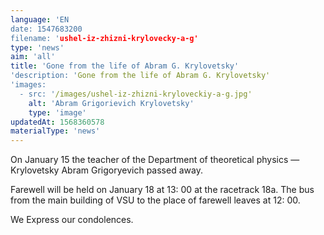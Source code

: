 ```yaml
---
language: 'EN
date: 1547683200
filename: 'ushel-iz-zhizni-krylovecky-a-g'
type: 'news'
aim: 'all'
title: 'Gone from the life of Abram G. Krylovetsky'
'description: 'Gone from the life of Abram G. Krylovetsky'
'images:
  - src: '/images/ushel-iz-zhizni-kryloveckiy-a-g.jpg'
    alt: 'Abram Grigorievich Krylovetsky'
    type: 'image'
updatedAt: 1568360578
materialType: 'news'
---
```

On January 15 the teacher of the Department of theoretical physics — Krylovetsky Abram Grigoryevich passed away.

Farewell will be held on January 18 at 13: 00 at the racetrack 18a. The bus from the main building of VSU to the place of farewell leaves at 12: 00.

We Express our condolences.

